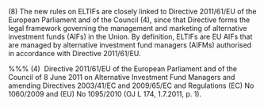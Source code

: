 (8) The new rules on ELTIFs are closely linked to Directive 2011/61/EU of the European Parliament and of the Council (4), since that Directive forms the legal framework governing the management and marketing of alternative investment funds (AIFs) in the Union. By definition, ELTIFs are EU AIFs that are managed by alternative investment fund managers (AIFMs) authorised in accordance with Directive 2011/61/EU.

%%% (4)  Directive 2011/61/EU of the European Parliament and of the Council of 8 June 2011 on Alternative Investment Fund Managers and amending Directives 2003/41/EC and 2009/65/EC and Regulations (EC) No 1060/2009 and (EU) No 1095/2010 (OJ L 174, 1.7.2011, p. 1).